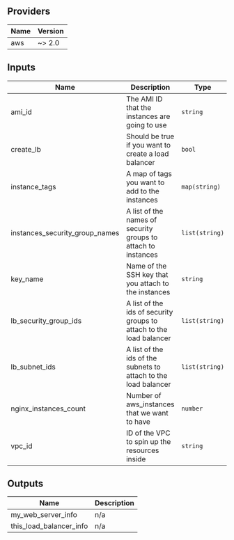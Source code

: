 ## Providers

| Name | Version |
|------|---------|
| aws | ~> 2.0 |

## Inputs

| Name | Description | Type | Default | Required |
|------|-------------|------|---------|:-----:|
| ami\_id | The AMI ID that the instances are going to use | `string` | n/a | yes |
| create\_lb | Should be true if you want to create a load balancer | `bool` | `false` | no |
| instance\_tags | A map of tags you want to add to the instances | `map(string)` | `{}` | no |
| instances\_security\_group\_names | A list of the names of security groups to attach to instances | `list(string)` | `[]` | no |
| key\_name | Name of the SSH key that you attach to the instances | `string` | `""` | no |
| lb\_security\_group\_ids | A list of the ids of security groups to attach to the load balancer | `list(string)` | `[]` | no |
| lb\_subnet\_ids | A list of the ids of the subnets to attach to the load balancer | `list(string)` | `[]` | no |
| nginx\_instances\_count | Number of aws\_instances that we want to have | `number` | `0` | no |
| vpc\_id | ID of the VPC to spin up the resources inside | `string` | `""` | no |

## Outputs

| Name | Description |
|------|-------------|
| my\_web\_server\_info | n/a |
| this\_load\_balancer\_info | n/a |

